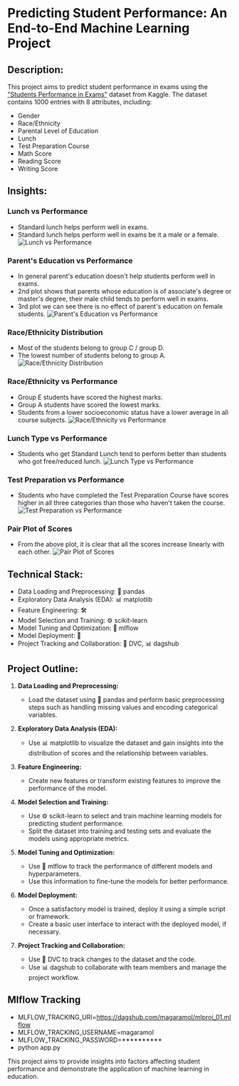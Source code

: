 # Predicting Student Performance: An End-to-End Machine Learning Project

## Description:
This project aims to predict student performance in exams using the ["Students Performance in Exams"](https://www.kaggle.com/spscientist/students-performance-in-exams) dataset from Kaggle. The dataset contains 1000 entries with 8 attributes, including:

- Gender
- Race/Ethnicity
- Parental Level of Education
- Lunch
- Test Preparation Course
- Math Score
- Reading Score
- Writing Score

## Insights:

### Lunch vs Performance
- Standard lunch helps perform well in exams.
- Standard lunch helps perform well in exams be it a male or a female.
![Lunch vs Performance](https://github.com/magaramol/mlproj_01/raw/main/Images/lunch_02.png)

### Parent's Education vs Performance
- In general parent's education doesn't help students perform well in exams.
- 2nd plot shows that parents whose education is of associate's degree or master's degree, their male child tends to perform well in exams.
- 3rd plot we can see there is no effect of parent's education on female students.
![Parent's Education vs Performance](https://github.com/magaramol/mlproj_01/raw/main/Images/parent_edu.png)

### Race/Ethnicity Distribution
- Most of the students belong to group C / group D.
- The lowest number of students belong to group A.
![Race/Ethnicity Distribution](https://github.com/magaramol/mlproj_01/raw/main/Images/race_ethnicity_01.png)

### Race/Ethnicity vs Performance
- Group E students have scored the highest marks.
- Group A students have scored the lowest marks.
- Students from a lower socioeconomic status have a lower average in all course subjects.
![Race/Ethnicity vs Performance](https://github.com/magaramol/mlproj_01/raw/main/Images/race_ethnicity_02.png)

### Lunch Type vs Performance
- Students who get Standard Lunch tend to perform better than students who got free/reduced lunch.
![Lunch Type vs Performance](https://github.com/magaramol/mlproj_01/raw/main/Images/lunch_01.png)

### Test Preparation vs Performance
- Students who have completed the Test Preparation Course have scores higher in all three categories than those who haven't taken the course.
![Test Preparation vs Performance](https://github.com/magaramol/mlproj_01/raw/main/Images/test_prep_01.png)

### Pair Plot of Scores
- From the above plot, it is clear that all the scores increase linearly with each other.
![Pair Plot of Scores](https://github.com/magaramol/mlproj_01/raw/main/Images/pair_plot.png)

## Technical Stack:
- Data Loading and Preprocessing: 🐼 pandas
- Exploratory Data Analysis (EDA): 📊 matplotlib
- Feature Engineering: 🛠️
- Model Selection and Training: ⚙️ scikit-learn
- Model Tuning and Optimization: 🔧 mlflow
- Model Deployment: 🚀
- Project Tracking and Collaboration: 🔄 DVC, 📊 dagshub

## Project Outline:
1. **Data Loading and Preprocessing:**
   - Load the dataset using 🐼 pandas and perform basic preprocessing steps such as handling missing values and encoding categorical variables.

2. **Exploratory Data Analysis (EDA):**
   - Use 📊 matplotlib to visualize the dataset and gain insights into the distribution of scores and the relationship between variables.

3. **Feature Engineering:**
   - Create new features or transform existing features to improve the performance of the model.

4. **Model Selection and Training:**
   - Use ⚙️ scikit-learn to select and train machine learning models for predicting student performance.
   - Split the dataset into training and testing sets and evaluate the models using appropriate metrics.

5. **Model Tuning and Optimization:**
   - Use 🔧 mlflow to track the performance of different models and hyperparameters.
   - Use this information to fine-tune the models for better performance.

6. **Model Deployment:**
   - Once a satisfactory model is trained, deploy it using a simple script or framework.
   - Create a basic user interface to interact with the deployed model, if necessary.

7. **Project Tracking and Collaboration:**
   - Use 🔄 DVC to track changes to the dataset and the code.
   - Use 📊 dagshub to collaborate with team members and manage the project workflow.

## Mlflow Tracking
- MLFLOW_TRACKING_URI=https://dagshub.com/magaramol/mlproj_01.mlflow 
- MLFLOW_TRACKING_USERNAME=magaramol 
- MLFLOW_TRACKING_PASSWORD=********** 
- python app.py

This project aims to provide insights into factors affecting student performance and demonstrate the application of machine learning in education.
